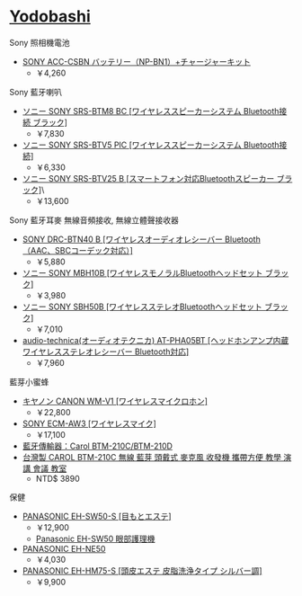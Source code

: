 [Yodobashi](http://www.yodobashi.com/)
=========

Sony 照相機電池
* [SONY ACC-CSBN バッテリー（NP-BN1）+チャージャーキット][NP-BN1]
    * ￥4,260

Sony 藍牙喇叭
* [ソニー SONY SRS-BTM8 BC [ワイヤレススピーカーシステム Bluetooth接続 ブラック]][SRS-BTM8]
    * ￥7,830
* [ソニー SONY SRS-BTV5 PIC [ワイヤレススピーカーシステム Bluetooth接続]][SRS-BTV5]
    * ￥6,330
* [ソニー SONY SRS-BTV25 B [スマートフォン対応Bluetoothスピーカー ブラック]][SRS-BTV25]\
    * ￥13,600

Sony 藍牙耳麥 無線音頻接收, 無線立體聲接收器
* [SONY DRC-BTN40 B [ワイヤレスオーディオレシーバー Bluetooth （AAC、SBCコーデック対応）]][DRC-BTN40]
    * ￥5,880
* [ソニー SONY MBH10B [ワイヤレスモノラルBluetoothヘッドセット ブラック]][MBH10B]
    * ￥3,980
* [ソニー SONY SBH50B [ワイヤレスステレオBluetoothヘッドセット ブラック]][SBH50B]
    * ￥7,010
* [audio-technica(オーディオテクニカ) AT-PHA05BT [ヘッドホンアンプ内蔵ワイヤレスステレオレシーバー Bluetooth対応]][AT-PHA05BT]
    * ￥7,960

藍芽小蜜蜂
* [キヤノン CANON WM-V1 [ワイヤレスマイクロホン]][CANON WM-V1]
    * ￥22,800
* [SONY ECM-AW3 [ワイヤレスマイク]][ECM-AW3]
    * ￥17,100
* [藍牙傳輸器：Carol BTM-210C/BTM-210D](http://www.audionet.com.tw/a/forum.php?mod=viewthread&tid=3357)
* [台灣製 CAROL BTM-210C 無線 藍芽 頭戴式 麥克風 收發機 攜帶方便 教學 演講 會議 教室](http://shopping.pchome.com.tw/?mod=item&func=exhibit&IT_NO=DMAA0Z-A75658595)
    * NTD$ 3890

保健
* [PANASONIC EH-SW50-S [目もとエステ]][EH-SW50]
    * ￥12,900
    * [Panasonic EH-SW50 眼部護理機](http://www.wachi.com.tw/geekos/show-91.aspx)
* [PANASONIC EH-NE50][EH-NE50]
    * ￥4,030
* [PANASONIC EH-HM75-S [頭皮エステ 皮脂洗浄タイプ シルバー調]][EH-HM75]
    * ￥9,900

[CANON WM-V1]: http://www.yodobashi.com/%E3%82%AD%E3%83%A4%E3%83%8E%E3%83%B3-CANON-WM-V1-%E3%83%AF%E3%82%A4%E3%83%A4%E3%83%AC%E3%82%B9%E3%83%9E%E3%82%A4%E3%82%AF%E3%83%AD%E3%83%9B%E3%83%B3/pd/100000001001325326/
[ECM-AW3]: http://www.yodobashi.com/%E3%82%BD%E3%83%8B%E3%83%BC-SONY-ECM-AW3-%E3%83%AF%E3%82%A4%E3%83%A4%E3%83%AC%E3%82%B9%E3%83%9E%E3%82%A4%E3%82%AF/pd/100000001001126970/
[SRS-BTV25]: http://www.yodobashi.com/%E3%82%BD%E3%83%8B%E3%83%BC-SONY-SRS-BTV25-B-%E3%82%B9%E3%83%9E%E3%83%BC%E3%83%88%E3%83%95%E3%82%A9%E3%83%B3%E5%AF%BE%E5%BF%9CBluetooth%E3%82%B9%E3%83%94%E3%83%BC%E3%82%AB%E3%83%BC-%E3%83%96%E3%83%A9%E3%83%83%E3%82%AF/pd/100000001001421565/
[SBH50B]: http://www.yodobashi.com/%E3%82%BD%E3%83%8B%E3%83%BC-SONY-SBH50B-%E3%83%AF%E3%82%A4%E3%83%A4%E3%83%AC%E3%82%B9%E3%82%B9%E3%83%86%E3%83%AC%E3%82%AABluetooth%E3%83%98%E3%83%83%E3%83%89%E3%82%BB%E3%83%83%E3%83%88-%E3%83%96%E3%83%A9%E3%83%83%E3%82%AF/pd/100000001001782212/
[MBH10B]: http://www.yodobashi.com/%E3%82%BD%E3%83%8B%E3%83%BC-SONY-MBH10B-%E3%83%AF%E3%82%A4%E3%83%A4%E3%83%AC%E3%82%B9%E3%83%A2%E3%83%8E%E3%83%A9%E3%83%ABBluetooth%E3%83%98%E3%83%83%E3%83%89%E3%82%BB%E3%83%83%E3%83%88-%E3%83%96%E3%83%A9%E3%83%83%E3%82%AF/pd/100000001001782206/
[SRS-BTM8]: http://www.yodobashi.com/%E3%82%BD%E3%83%8B%E3%83%BC-SONY-SRS-BTM8-BC-%E3%83%AF%E3%82%A4%E3%83%A4%E3%83%AC%E3%82%B9%E3%82%B9%E3%83%94%E3%83%BC%E3%82%AB%E3%83%BC%E3%82%B7%E3%82%B9%E3%83%86%E3%83%A0-Bluetooth%E6%8E%A5%E7%B6%9A-%E3%83%96%E3%83%A9%E3%83%83%E3%82%AF/pd/100000001001611599/
[NP-BN1]: http://www.yodobashi.com/%E3%82%BD%E3%83%8B%E3%83%BC-SONY-ACC-CSBN-%E3%83%90%E3%83%83%E3%83%86%E3%83%AA%E3%83%BC%EF%BC%88NP-BN1%EF%BC%89%EF%BC%8B%E3%83%81%E3%83%A3%E3%83%BC%E3%82%B8%E3%83%A3%E3%83%BC%E3%82%AD%E3%83%83%E3%83%88/pd/100000001001442089/
[SRS-BTV5]: http://www.yodobashi.com/%E3%82%BD%E3%83%8B%E3%83%BC-SONY-SRS-BTV5-PIC-%E3%83%AF%E3%82%A4%E3%83%A4%E3%83%AC%E3%82%B9%E3%82%B9%E3%83%94%E3%83%BC%E3%82%AB%E3%83%BC%E3%82%B7%E3%82%B9%E3%83%86%E3%83%A0-Bluetooth%E6%8E%A5%E7%B6%9A/pd/100000001001611598/
[DRC-BTN40]: http://www.yodobashi.com/%E3%82%BD%E3%83%8B%E3%83%BC-SONY-DRC-BTN40-B-%E3%83%AF%E3%82%A4%E3%83%A4%E3%83%AC%E3%82%B9%E3%82%AA%E3%83%BC%E3%83%87%E3%82%A3%E3%82%AA%E3%83%AC%E3%82%B7%E3%83%BC%E3%83%90%E3%83%BC-Bluetooth-%EF%BC%88AAC%E3%80%81SBC%E3%82%B3%E3%83%BC%E3%83%87%E3%83%83%E3%82%AF%E5%AF%BE%E5%BF%9C%EF%BC%89/pd/100000001001605491/
[AT-PHA05BT]: http://www.yodobashi.com/audio-technica-%E3%82%AA%E3%83%BC%E3%83%87%E3%82%A3%E3%82%AA%E3%83%86%E3%82%AF%E3%83%8B%E3%82%AB-AT-PHA05BT-%E3%83%98%E3%83%83%E3%83%89%E3%83%9B%E3%83%B3%E3%82%A2%E3%83%B3%E3%83%97%E5%86%85%E8%94%B5%E3%83%AF%E3%82%A4%E3%83%A4%E3%83%AC%E3%82%B9%E3%82%B9%E3%83%86%E3%83%AC%E3%82%AA%E3%83%AC%E3%82%B7%E3%83%BC%E3%83%90%E3%83%BC-Bluetooth%E5%AF%BE%E5%BF%9C/pd/100000001001436635/
[EH-SW50]: http://www.yodobashi.com/%E3%83%91%E3%83%8A%E3%82%BD%E3%83%8B%E3%83%83%E3%82%AF-PANASONIC-EH-SW50-S-%E7%9B%AE%E3%82%82%E3%81%A8%E3%82%A8%E3%82%B9%E3%83%86/pd/100000001001560812/
[EH-NE50]: http://www.yodobashi.com/%E3%83%91%E3%83%8A%E3%82%BD%E3%83%8B%E3%83%83%E3%82%AF-PANASONIC-EH-NE50-S-%E3%83%9E%E3%82%A4%E3%83%8A%E3%82%B9%E3%82%A4%E3%82%AA%E3%83%B3%E3%83%89%E3%83%A9%E3%82%A4%E3%83%A4%E3%83%BC-%E3%82%B7%E3%83%AB%E3%83%90%E3%83%BC%E8%AA%BF-ionity-%E3%82%A4%E3%82%AA%E3%83%8B%E3%83%86%E3%82%A3/pd/100000001001074915/
[EH-HM75]: http://www.yodobashi.com/%E3%83%91%E3%83%8A%E3%82%BD%E3%83%8B%E3%83%83%E3%82%AF-PANASONIC-EH-HM75-S-%E9%A0%AD%E7%9A%AE%E3%82%A8%E3%82%B9%E3%83%86-%E7%9A%AE%E8%84%82%E6%B4%97%E6%B5%84%E3%82%BF%E3%82%A4%E3%83%97-%E3%82%B7%E3%83%AB%E3%83%90%E3%83%BC%E8%AA%BF/pd/100000001001708883/

